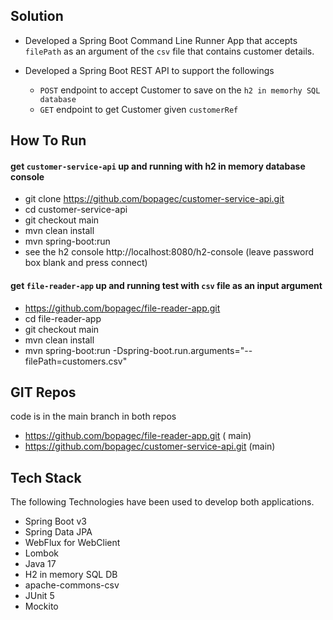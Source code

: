 ## Solution
* Developed a Spring Boot Command Line Runner App that accepts `filePath` as an 
argument of the `csv` file that contains customer details.

* Developed a Spring Boot REST API to support the followings
    * `POST` endpoint to accept Customer to save on the `h2 in memorhy SQL database`
    * `GET` endpoint to get Customer given `customerRef`

## How To Run

#### get `customer-service-api` up and running with h2 in memory database console
* git clone https://github.com/bopagec/customer-service-api.git
* cd customer-service-api
* git checkout main
* mvn clean install
* mvn spring-boot:run
* see the h2 console http://localhost:8080/h2-console (leave password box blank and press connect)

#### get `file-reader-app` up and running test with `csv` file as an input argument
* https://github.com/bopagec/file-reader-app.git
* cd file-reader-app
* git checkout main
* mvn clean install
* mvn spring-boot:run -Dspring-boot.run.arguments="--filePath=customers.csv"


## GIT Repos
code is in the main branch in both repos
* https://github.com/bopagec/file-reader-app.git ( main)
* https://github.com/bopagec/customer-service-api.git (main)

## Tech Stack 
The following Technologies have been used to develop both applications.
* Spring Boot v3
* Spring Data JPA
* WebFlux for WebClient
* Lombok
* Java 17
* H2 in memory SQL DB
* apache-commons-csv
* JUnit 5
* Mockito